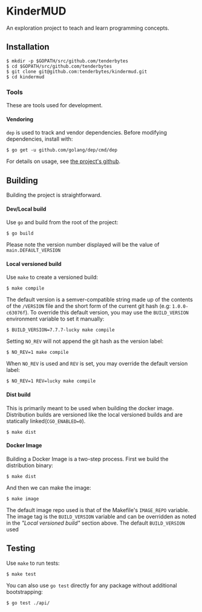 # KinderMUD

An exploration project to teach and learn programming concepts.

## Installation

```
$ mkdir -p $GOPATH/src/github.com/tenderbytes
$ cd $GOPATH/src/github.com/tenderbytes
$ git clone git@github.com:tenderbytes/kindermud.git
$ cd kindermud
```

### Tools

These are tools used for development.

#### Vendoring

`dep` is used to track and vendor dependencies. Before modifying dependencies, install with:

```
$ go get -u github.com/golang/dep/cmd/dep
```

For details on usage, see [the project's github](https://github.com/golang/dep).

## Building

Building the project is straightforward.

#### Dev/Local build

Use `go` and build from the root of the project:

```
$ go build
```

Please note the version number displayed will be the value of `main.DEFAULT_VERSION`

#### Local versioned build

Use `make` to create a versioned build:

```
$ make compile
```

The default version is a semver-compatible string made up of the contents of the `/VERSION` file and the short form of the current git hash (e.g: `1.0.0-c63076f`). To override this default version, you may use the `BUILD_VERSION` environment variable to set it manually:

```
$ BUILD_VERSION=7.7.7-lucky make compile
```

Setting `NO_REV` will not append the git hash as the version label:

```
$ NO_REV=1 make compile
```

When `NO_REV` is used and `REV` is set, you may override the default version label:

```
$ NO_REV=1 REV=lucky make compile
```

#### Dist build

This is primarily meant to be used when building the docker image. Distribution builds are versioned like the local versioned builds and are statically linked(`CGO_ENABLED=0`).

```
$ make dist
```

#### Docker Image

Building a Docker Image is a two-step process. First we build the distribution binary:

```
$ make dist
```

And then we can make the image:

```
$ make image
```

The default image repo used is that of the Makefile's `IMAGE_REPO` variable. The image tag is the `BUILD_VERSION` variable and can be overridden as noted in the *"Local versioned build"* section above. The default `BUILD_VERSION` used

## Testing

Use `make` to run tests:

```
$ make test
```

You can also use `go test` directly for any package without additional bootstrapping:

```
$ go test ./api/
```
